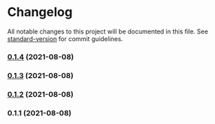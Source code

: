 # Changelog

All notable changes to this project will be documented in this file. See [standard-version](https://github.com/conventional-changelog/standard-version) for commit guidelines.

### [0.1.4](https://github.com/tks18/matte-portfolio/compare/v0.1.3...v0.1.4) (2021-08-08)

### [0.1.3](https://github.com/tks18/matte-portfolio/compare/v0.1.2...v0.1.3) (2021-08-08)

### [0.1.2](https://github.com/tks18/matte-portfolio/compare/v0.1.1...v0.1.2) (2021-08-08)

### 0.1.1 (2021-08-08)

